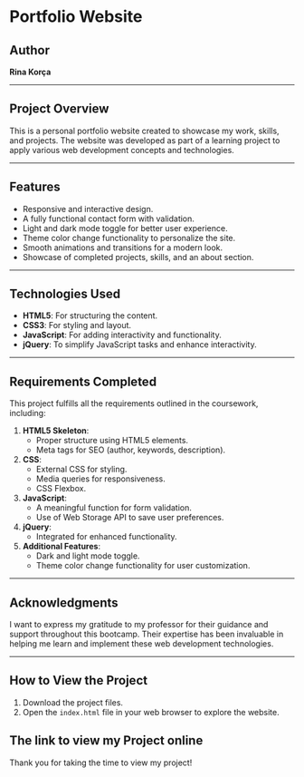 # Portfolio Website

## Author

**Rina Korça**

---

## Project Overview

This is a personal portfolio website created to showcase my work, skills, and projects. The website was developed as part of a learning project to apply various web development concepts and technologies.

---

## Features

- Responsive and interactive design.
- A fully functional contact form with validation.
- Light and dark mode toggle for better user experience.
- Theme color change functionality to personalize the site.
- Smooth animations and transitions for a modern look.
- Showcase of completed projects, skills, and an about section.

---

## Technologies Used

- **HTML5**: For structuring the content.
- **CSS3**: For styling and layout.
- **JavaScript**: For adding interactivity and functionality.
- **jQuery**: To simplify JavaScript tasks and enhance interactivity.

---

## Requirements Completed

This project fulfills all the requirements outlined in the coursework, including:

1. **HTML5 Skeleton**:
   - Proper structure using HTML5 elements.
   - Meta tags for SEO (author, keywords, description).
2. **CSS**:
   - External CSS for styling.
   - Media queries for responsiveness.
   - CSS Flexbox.
3. **JavaScript**:
   - A meaningful function for form validation.
   - Use of Web Storage API to save user preferences.
4. **jQuery**:
   - Integrated for enhanced functionality.
5. **Additional Features**:
   - Dark and light mode toggle.
   - Theme color change functionality for user customization.

---

## Acknowledgments

I want to express my gratitude to my professor for their guidance and support throughout this bootcamp. Their expertise has been invaluable in helping me learn and implement these web development technologies.

---

## How to View the Project

1. Download the project files.
2. Open the `index.html` file in your web browser to explore the website.

## The link to view my Project online

Thank you for taking the time to view my project!
